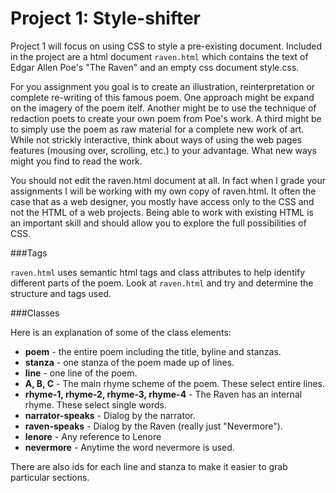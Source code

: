 # Project 1: Style-shifter

Project 1 will focus on using CSS to style a pre-existing document. Included in the project are a html document <code>raven.html</code> which contains the text of Edgar Allen Poe's "The Raven" and an empty css document style.css. 

For you assignment you goal is to create an illustration, reinterpretation or complete re-writing of this famous poem. One approach might be expand on the imagery of the poem itelf. Another might be to use the technique of redaction poets to create your own poem from Poe's work. A third might be to simply use the poem as raw material for a complete new work of art. While not strickly interactive, think about ways of using the web pages features (mousing over, scrolling, etc.) to your advantage. What new ways might you find to read the work.

You should not edit the raven.html document at all. In fact when I grade your assignments I will be working with my own copy of raven.html. It often the case that as a web designer, you mostly have access only to the CSS and not the HTML of a web projects. Being able to work with existing HTML is an important skill and should allow you to explore the full possibilities of CSS.

###Tags

<code>raven.html</code> uses semantic html tags and class attributes to help identify different parts of the poem. Look at <code>raven.html</code> and try and determine the structure and tags used.

###Classes

Here is an explanation of some of the class elements:

* **poem** - the entire poem including the title, byline and stanzas.
* **stanza** - one stanza of the poem made up of lines.
* **line** - one line of the poem.
* **A, B, C** - The main rhyme scheme of the poem. These select entire lines.
* **rhyme-1, rhyme-2, rhyme-3, rhyme-4** - The Raven has an internal rhyme. These select single words.
* **narrator-speaks** - Dialog by the narrator.
* **raven-speaks** - Dialog by the Raven (really just "Nevermore").
* **lenore** - Any reference to Lenore
* **nevermore** - Anytime the word nevermore is used.

There are also ids for each line and stanza to make it easier to grab particular sections.





